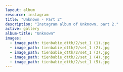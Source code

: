 ```yaml
---
layout: album
resource: instagram
title: "Unknown - Part 2"
description: "Instagram album of Unknown, part 2."
active: gallery
album-title: "Unknown"
images:
  - image_path: tienbabie_dtth/2/set_1 (1).jpg
  - image_path: tienbabie_dtth/2/set_1 (2).jpg
  - image_path: tienbabie_dtth/2/set_1 (3).jpg
  - image_path: tienbabie_dtth/2/set_1 (4).jpg
  - image_path: tienbabie_dtth/2/set_1 (5).jpg
---
```

